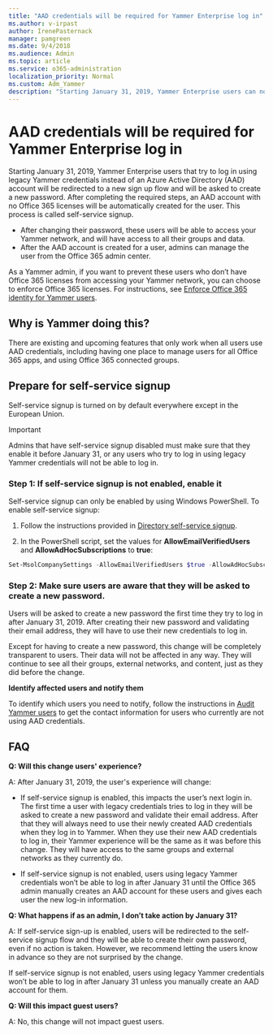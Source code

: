 ```yaml
---
title: "AAD credentials will be required for Yammer Enterprise log in"
ms.author: v-irpast
author: IrenePasternack
manager: pamgreen
ms.date: 9/4/2018
ms.audience: Admin
ms.topic: article
ms.service: o365-administration
localization_priority: Normal
ms.custom: Adm_Yammer
description: "Starting January 31, 2019, Yammer Enterprise users can no longer use legacy Yammer credentials. If self-service signup is enabled, users will be automatically prompted to change their password."
---
```


# AAD credentials will be required for Yammer Enterprise log in 
 
Starting January 31, 2019, Yammer Enterprise users that try to log in using legacy Yammer credentials instead of an Azure Active Directory (AAD) account will be redirected to a new sign up flow and will be asked to create a new password. After completing the required steps, an AAD account with no Office 365 licenses will be automatically created for the user. This process is called self-service signup.  

- After changing their password, these users will be able to access your Yammer network, and will have access to all their groups and data. 
- After the AAD account is created for a user, admins can manage the user from the Office 365 admin center.  

As a Yammer admin, if you want to prevent these users who don’t have Office 365 licenses from accessing your Yammer network, you can choose to enforce Office 365 licenses. For instructions, see [Enforce Office 365 identity for Yammer users](../configure-your-yammer-network/enforce-office-365-identity.md).
 
## Why is Yammer doing this? 

There are existing and upcoming features that only work when all users use AAD credentials, including having one place to manage users for all Office 365 apps, and using Office 365 connected groups. 

## Prepare for self-service signup 

Self-service signup is turned on by default everywhere except in the European Union. 

> [!IMPORTANT]
> Admins that have self-service signup disabled must make sure that they enable it before January 31, or any users who try to log in using legacy Yammer credentials will not be able to log in. 

### Step 1: If self-service signup is not enabled, enable it

Self-service signup can only be enabled by using Windows PowerShell. To enable self-service signup:
1. Follow the instructions provided in [Directory self-service signup](https://docs.microsoft.com/en-us/azure/active-directory/users-groups-roles/directory-self-service-signup). 
 
2. In the PowerShell script, set the values for **AllowEmailVerifiedUsers** and **AllowAdHocSubscriptions** to **true**: 

```powershell
Set-MsolCompanySettings -AllowEmailVerifiedUsers $true -AllowAdHocSubscriptions $true
```
 
### Step 2: Make sure users are aware that they will be asked to create a new password.  

Users will be asked to create a new password the first time they try to log in after January 31, 2019. After creating their new password and validating their email address, they will have to use their new credentials to log in. 

Except for having to create a new password, this change will be completely transparent to users. Their data will not be affected in any way. They will continue to see all their groups, external networks, and content, just as they did before the change. 

**Identify affected users and notify them**  

To identify which users you need to notify, follow the instructions in [Audit Yammer users](audit-users-connected-to-office-365.md) to get the contact information for users who currently are not using AAD credentials. 

## FAQ 

**Q: Will this change users' experience?**

A: After January 31, 2019, the user's experience will change:
- If self-service signup is enabled, this impacts the user’s next login in. The first time a user with legacy credentials tries to log in they will be asked to create a new password and validate their email address. After that they will always need to use their newly created AAD credentials when they log in to Yammer.  When they use their new AAD credentials to log in, their Yammer experience will be the same as it was before this change. They will have access to the same groups and external networks as they currently do.

- If self-service signup is not enabled, users using legacy Yammer credentials won’t be able to log in after January 31 until the Office 365 admin manually creates an AAD account for these users and gives each user the new log-in information. 

**Q: What happens if as an admin, I don’t take action by January 31?** 

A: If self-service sign-up is enabled, users will be redirected to the self-service signup flow and they will be able to create their own password, even if no action is taken. However, we recommend letting the users know in advance so they are not surprised by the change. 

If self-service signup is not enabled, users using legacy Yammer credentials won’t be able to log in after January 31 unless you manually create an AAD account for them. 

**Q: Will this impact guest users?** 

A: No, this change will not impact guest users. 